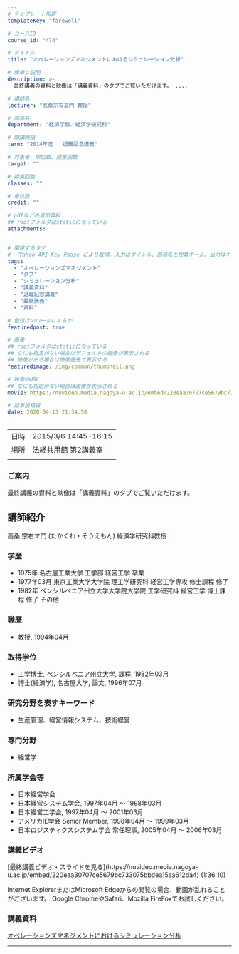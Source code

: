 ```yaml
---
# テンプレート指定
templateKey: "farewell"

# コースID
course_id: "474"

# タイトル
title: "オペレーションズマネジメントにおけるシミュレーション分析"

# 簡単な説明
description: >-
  最終講義の資料と映像は「講義資料」のタブでご覧いただけます。 ....

# 講師名
lecturer: "高桑宗右ヱ門 教授"

# 部局名
department: "経済学部／経済学研究科"

# 開講時限
term: "2014年度	退職記念講義"

# 対象者、単位数、授業回数
target: ""

# 授業回数
classes: ""

# 単位数
credit: ""

# pdfなどの追加資料
## rootフォルダはstaticになっている
attachments:


# 関連するタグ
# （Yahoo API Key-Phase により取得。入力はタイトル、部局名と授業ホーム、出力はキーフレーズ（tags））
tags:
  - "オペレーションズマネジメント"
  - "タブ"
  - "シミュレーション分析"
  - "講義資料"
  - "退職記念講義"
  - "最終講義"
  - "資料"

# 色付けのロールにするか
featuredpost: true

# 画像
## rootフォルダはstaticになっている
## なにも指定がない場合はデフォルトの画像が表示される
## 映像がある場合は映像優先で表示する
featuredimage: /img/common/thumbnail.png

# 映像のURL
## なにも指定がない場合は画像が表示される
movie: https://nuvideo.media.nagoya-u.ac.jp/embed/220eaa30707ce5679bc733075bbdea15aa612da4

# 記事投稿日
date: 2020-04-13 21:34:58
---
```


|   |   |
|---|---|
| 日時 | 2015/3/6  14:45-16:15 |
| 場所 | 法経共用館 第2講義室 |
|   |   |


### ご案内

最終講義の資料と映像は「講義資料」のタブでご覧いただけます。


## 講師紹介

高桑 宗右ヱ門 (たかくわ・そうえもん) 経済学研究科教授

### 学歴

* 1975年 名古屋工業大学 工学部 経営工学 卒業
* 1977年03月 東京工業大学大学院 理工学研究科 経営工学専攻 修士課程 修了
* 1982年 ペンシルベニア州立大学大学院大学院 工学研究科 経営工学 博士課程 修了 その他

### 職歴

* 教授, 1994年04月

### 取得学位

* 工学博士, ペンシルベニア州立大学, 課程, 1982年03月
* 博士(経済学), 名古屋大学, 論文, 1996年07月

### 研究分野を表すキーワード

* 生産管理、経営情報システム、技術経営

### 専門分野

* 経営学

### 所属学会等

* 日本経営学会
* 日本経営システム学会, 1997年04月 ～ 1998年03月
* 日本経営工学会, 1997年04月 ～ 2001年03月
* アメリカIE学会 Senior Member, 1998年04月 ～ 1999年03月
* 日本ロジスティクスシステム学会 常任理事, 2005年04月 ～ 2006年03月


### 講義ビデオ

<!--
<a href=https://nuvideo.media.nagoya-u.ac.jp/embed/220eaa30707ce5679bc733075bbdea15aa612da4 target="blank">最終講義ビデオ・スライドを見る (新しいウィンドウが開きます)</a>--> [最終講義ビデオ・スライドを見る](https://nuvideo.media.nagoya-u.ac.jp/embed/220eaa30707ce5679bc733075bbdea15aa612da4) (1:36:10)


Internet ExplorerまたはMicrosoft Edgeからの閲覧の場合、動画が乱れることがございます。
Google ChromeやSafari、Mozilla FireFoxでお試しください。

### 講義資料

[オペレーションズマネジメントにおけるシミュレーション分析](https://ocw.nagoya-u.jp/files/474/Takakuwasensei.pdf) 

-----